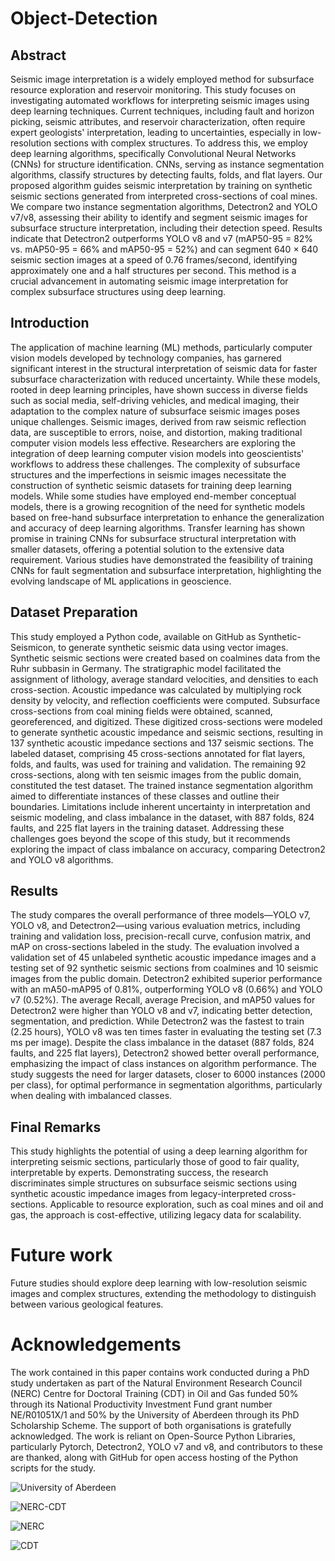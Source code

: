 # Object-Detection

## Abstract
Seismic image interpretation is a widely employed method for subsurface resource exploration and reservoir monitoring. This study focuses on investigating automated workflows for interpreting seismic images using deep learning techniques. Current techniques, including fault and horizon picking, seismic attributes, and reservoir characterization, often require expert geologists' interpretation, leading to uncertainties, especially in low-resolution sections with complex structures. To address this, we employ deep learning algorithms, specifically Convolutional Neural Networks (CNNs) for structure identification. CNNs, serving as instance segmentation algorithms, classify structures by detecting faults, folds, and flat layers. Our proposed algorithm guides seismic interpretation by training on synthetic seismic sections generated from interpreted cross-sections of coal mines. We compare two instance segmentation algorithms, Detectron2 and YOLO v7/v8, assessing their ability to identify and segment seismic images for subsurface structure interpretation, including their detection speed. Results indicate that Detectron2 outperforms YOLO v8 and v7 (mAP50-95 = 82% vs. mAP50-95 = 66% and mAP50-95 = 52%) and can segment 640 × 640 seismic section images at a speed of 0.76 frames/second, identifying approximately one and a half structures per second. This method is a crucial advancement in automating seismic image interpretation for complex subsurface structures using deep learning.

## Introduction
The application of machine learning (ML) methods, particularly computer vision models developed by technology companies, has garnered significant interest in the structural interpretation of seismic data for faster subsurface characterization with reduced uncertainty. While these models, rooted in deep learning principles, have shown success in diverse fields such as social media, self-driving vehicles, and medical imaging, their adaptation to the complex nature of subsurface seismic images poses unique challenges. Seismic images, derived from raw seismic reflection data, are susceptible to errors, noise, and distortion, making traditional computer vision models less effective. Researchers are exploring the integration of deep learning computer vision models into geoscientists' workflows to address these challenges. The complexity of subsurface structures and the imperfections in seismic images necessitate the construction of synthetic seismic datasets for training deep learning models. While some studies have employed end-member conceptual models, there is a growing recognition of the need for synthetic models based on free-hand subsurface interpretation to enhance the generalization and accuracy of deep learning algorithms. Transfer learning has shown promise in training CNNs for subsurface structural interpretation with smaller datasets, offering a potential solution to the extensive data requirement. Various studies have demonstrated the feasibility of training CNNs for fault segmentation and subsurface interpretation, highlighting the evolving landscape of ML applications in geoscience.

## Dataset Preparation  
This study employed a Python code, available on GitHub as Synthetic-Seismicon, to generate synthetic seismic data using vector images. Synthetic seismic sections were created based on coalmines data from the Ruhr subbasin in Germany. The stratigraphic model facilitated the assignment of lithology, average standard velocities, and densities to each cross-section. Acoustic impedance was calculated by multiplying rock density by velocity, and reflection coefficients were computed. Subsurface cross-sections from coal mining fields were obtained, scanned, georeferenced, and digitized. These digitized cross-sections were modeled to generate synthetic acoustic impedance and seismic sections, resulting in 137 synthetic acoustic impedance sections and 137 seismic sections. The labeled dataset, comprising 45 cross-sections annotated for flat layers, folds, and faults, was used for training and validation. The remaining 92 cross-sections, along with ten seismic images from the public domain, constituted the test dataset. The trained instance segmentation algorithm aimed to differentiate instances of these classes and outline their boundaries. Limitations include inherent uncertainty in interpretation and seismic modeling, and class imbalance in the dataset, with 887 folds, 824 faults, and 225 flat layers in the training dataset. Addressing these challenges goes beyond the scope of this study, but it recommends exploring the impact of class imbalance on accuracy, comparing Detectron2 and YOLO v8 algorithms.

## Results
The study compares the overall performance of three models—YOLO v7, YOLO v8, and Detectron2—using various evaluation metrics, including training and validation loss, precision-recall curve, confusion matrix, and mAP on cross-sections labeled in the study. The evaluation involved a validation set of 45 unlabeled synthetic acoustic impedance images and a testing set of 92 synthetic seismic sections from coalmines and 10 seismic images from the public domain. Detectron2 exhibited superior performance with an mA50-mAP95 of 0.81%, outperforming YOLO v8 (0.66%) and YOLO v7 (0.52%). The average Recall, average Precision, and mAP50 values for Detectron2 were higher than YOLO v8 and v7, indicating better detection, segmentation, and prediction. While Detectron2 was the fastest to train (2.25 hours), YOLO v8 was ten times faster in evaluating the testing set (7.3 ms per image). Despite the class imbalance in the dataset (887 folds, 824 faults, and 225 flat layers), Detectron2 showed better overall performance, emphasizing the impact of class instances on algorithm performance. The study suggests the need for larger datasets, closer to 6000 instances (2000 per class), for optimal performance in segmentation algorithms, particularly when dealing with imbalanced classes.

## Final Remarks
This study highlights the potential of using a deep learning algorithm for interpreting seismic sections, particularly those of good to fair quality, interpretable by experts. Demonstrating success, the research discriminates simple structures on subsurface seismic sections using synthetic acoustic impedance images from legacy-interpreted cross-sections. Applicable to resource exploration, such as coal mines and oil and gas, the approach is cost-effective, utilizing legacy data for scalability. 

Future work
===========
Future studies should explore deep learning with low-resolution seismic images and complex structures, extending the methodology to distinguish between various geological features.

Acknowledgements 
=================
The work contained in this paper contains work conducted during a PhD study undertaken as part of the Natural Environment Research Council (NERC) Centre for Doctoral Training (CDT) in Oil and Gas funded 50% through its National Productivity Investment Fund grant number NE/R01051X/1 and 50% by the University of Aberdeen through its PhD Scholarship Scheme. The support of both organisations is gratefully acknowledged. The work is reliant on Open-Source Python Libraries, particularly Pytorch, Detectron2, YOLO v7 and v8, and contributors to these are thanked, along with GitHub for open access hosting of the Python scripts for the study.

![University of Aberdeen](https://i.imgur.com/PILyj4m.jpg)

![NERC-CDT](https://nerc-cdt-oil-and-gas.ac.uk/wp-content/uploads/news/2015-news-NERC-funding.jpg)

![NERC](https://auracdt.hull.ac.uk/wp-content/uploads/2019/11/UKRI_NER_Council-Logo_Horiz-RGB.png)

![CDT](https://i.imgur.com/QDOhcN3.png)
